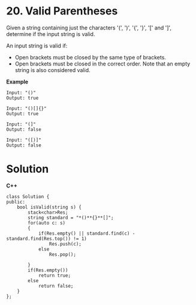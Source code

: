# 20. Valid Parentheses
Given a string containing just the characters '(', ')', '{', '}', '[' and ']', determine if the input string is valid.

An input string is valid if:

- Open brackets must be closed by the same type of brackets.
- Open brackets must be closed in the correct order.
Note that an empty string is also considered valid.

**Example**
```
Input: "()"
Output: true

Input: "()[]{}"
Output: true

Input: "(]"
Output: false

Input: "([)]"
Output: false
```

# Solution
**C++**
```
class Solution {
public:
    bool isValid(string s) {
        stack<char>Res;
        string standard = "*()**{}**[]";
        for(auto c: s)
        {
            if(Res.empty() || standard.find(c) - standard.find(Res.top()) != 1)
                Res.push(c);
            else
                Res.pop();
                
        }
        if(Res.empty())
            return true;
        else
            return false;
    }
};
```

